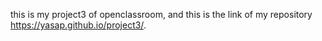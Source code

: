 this is my project3 of openclassroom, and this is the link of my repository https://yasap.github.io/project3/.
